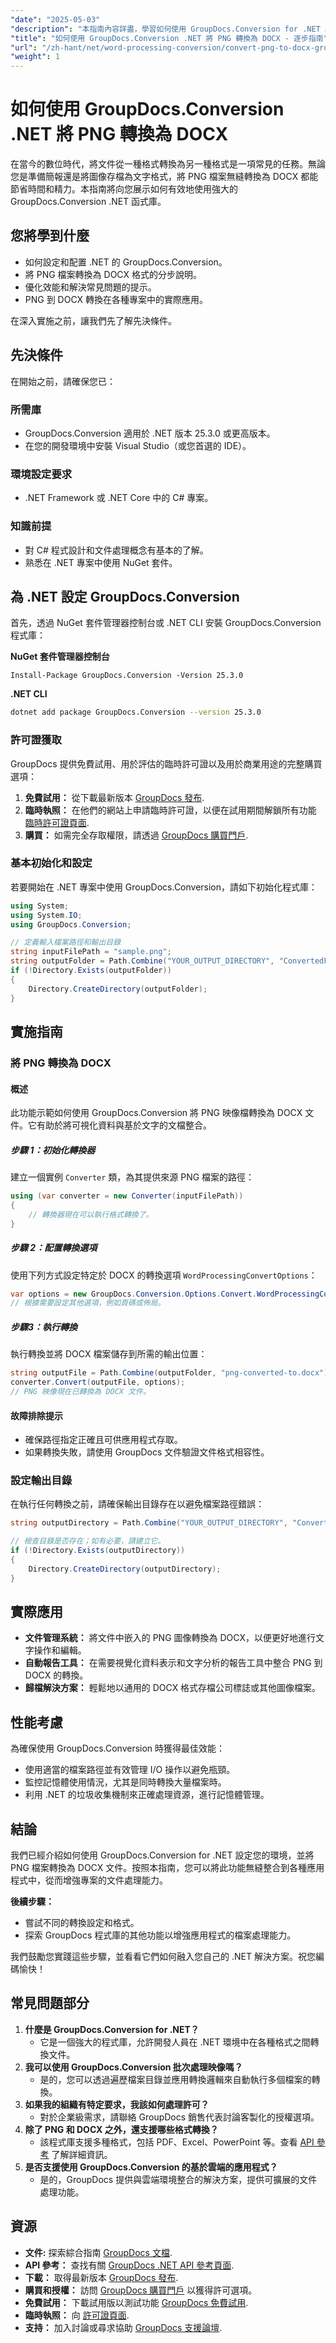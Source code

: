 ```yaml
---
"date": "2025-05-03"
"description": "本指南內容詳盡，學習如何使用 GroupDocs.Conversion for .NET 將 PNG 檔案轉換為 DOCX 格式。非常適合文件管理和歸檔。"
"title": "如何使用 GroupDocs.Conversion .NET 將 PNG 轉換為 DOCX - 逐步指南"
"url": "/zh-hant/net/word-processing-conversion/convert-png-to-docx-groupdocs-conversion-net/"
"weight": 1
---
```


# 如何使用 GroupDocs.Conversion .NET 將 PNG 轉換為 DOCX

在當今的數位時代，將文件從一種格式轉換為另一種格式是一項常見的任務。無論您是準備簡報還是將圖像存檔為文字格式，將 PNG 檔案無縫轉換為 DOCX 都能節省時間和精力。本指南將向您展示如何有效地使用強大的 GroupDocs.Conversion .NET 函式庫。

## 您將學到什麼
- 如何設定和配置 .NET 的 GroupDocs.Conversion。
- 將 PNG 檔案轉換為 DOCX 格式的分步說明。
- 優化效能和解決常見問題的提示。
- PNG 到 DOCX 轉換在各種專案中的實際應用。

在深入實施之前，讓我們先了解先決條件。

## 先決條件

在開始之前，請確保您已：

### 所需庫
- GroupDocs.Conversion 適用於 .NET 版本 25.3.0 或更高版本。
- 在您的開發環境中安裝 Visual Studio（或您首選的 IDE）。

### 環境設定要求
- .NET Framework 或 .NET Core 中的 C# 專案。

### 知識前提
- 對 C# 程式設計和文件處理概念有基本的了解。
- 熟悉在 .NET 專案中使用 NuGet 套件。

## 為 .NET 設定 GroupDocs.Conversion

首先，透過 NuGet 套件管理器控制台或 .NET CLI 安裝 GroupDocs.Conversion 程式庫：

**NuGet 套件管理器控制台**
```shell
Install-Package GroupDocs.Conversion -Version 25.3.0
```

**.NET CLI**
```bash
dotnet add package GroupDocs.Conversion --version 25.3.0
```

### 許可證獲取

GroupDocs 提供免費試用、用於評估的臨時許可證以及用於商業用途的完整購買選項：
1. **免費試用：** 從下載最新版本 [GroupDocs 發布](https://releases。groupdocs.com/conversion/net/).
2. **臨時執照：** 在他們的網站上申請臨時許可證，以便在試用期間解鎖所有功能 [臨時許可證頁面](https://purchase。groupdocs.com/temporary-license/).
3. **購買：** 如需完全存取權限，請透過 [GroupDocs 購買門戶](https://purchase。groupdocs.com/buy).

### 基本初始化和設定

若要開始在 .NET 專案中使用 GroupDocs.Conversion，請如下初始化程式庫：

```csharp
using System;
using System.IO;
using GroupDocs.Conversion;

// 定義輸入檔案路徑和輸出目錄
string inputFilePath = "sample.png";
string outputFolder = Path.Combine("YOUR_OUTPUT_DIRECTORY", "ConvertedFiles");
if (!Directory.Exists(outputFolder))
{
    Directory.CreateDirectory(outputFolder);
}
```

## 實施指南

### 將 PNG 轉換為 DOCX

#### 概述
此功能示範如何使用 GroupDocs.Conversion 將 PNG 映像檔轉換為 DOCX 文件。它有助於將可視化資料與基於文字的文檔整合。

##### 步驟 1：初始化轉換器
建立一個實例 `Converter` 類，為其提供來源 PNG 檔案的路徑：

```csharp
using (var converter = new Converter(inputFilePath))
{
    // 轉換器現在可以執行格式轉換了。
}
```

##### 步驟 2：配置轉換選項
使用下列方式設定特定於 DOCX 的轉換選項 `WordProcessingConvertOptions`：

```csharp
var options = new GroupDocs.Conversion.Options.Convert.WordProcessingConvertOptions();
// 根據需要設定其他選項，例如頁碼或佈局。
```

##### 步驟3：執行轉換
執行轉換並將 DOCX 檔案儲存到所需的輸出位置：

```csharp
string outputFile = Path.Combine(outputFolder, "png-converted-to.docx");
converter.Convert(outputFile, options);
// PNG 映像現在已轉換為 DOCX 文件。
```

#### 故障排除提示
- 確保路徑指定正確且可供應用程式存取。
- 如果轉換失敗，請使用 GroupDocs 文件驗證文件格式相容性。

### 設定輸出目錄
在執行任何轉換之前，請確保輸出目錄存在以避免檔案路徑錯誤：

```csharp
string outputDirectory = Path.Combine("YOUR_OUTPUT_DIRECTORY", "ConvertedFiles");

// 檢查目錄是否存在；如有必要，請建立它。
if (!Directory.Exists(outputDirectory))
{
    Directory.CreateDirectory(outputDirectory);
}
```

## 實際應用
- **文件管理系統：** 將文件中嵌入的 PNG 圖像轉換為 DOCX，以便更好地進行文字操作和編輯。
- **自動報告工具：** 在需要視覺化資料表示和文字分析的報告工具中整合 PNG 到 DOCX 的轉換。
- **歸檔解決方案：** 輕鬆地以通用的 DOCX 格式存檔公司標誌或其他圖像檔案。

## 性能考慮
為確保使用 GroupDocs.Conversion 時獲得最佳效能：
- 使用適當的檔案路徑並有效管理 I/O 操作以避免瓶頸。
- 監控記憶體使用情況，尤其是同時轉換大量檔案時。
- 利用 .NET 的垃圾收集機制來正確處理資源，進行記憶體管理。

## 結論
我們已經介紹如何使用 GroupDocs.Conversion for .NET 設定您的環境，並將 PNG 檔案轉換為 DOCX 文件。按照本指南，您可以將此功能無縫整合到各種應用程式中，從而增強專案的文件處理能力。

**後續步驟：**
- 嘗試不同的轉換設定和格式。
- 探索 GroupDocs 程式庫的其他功能以增強應用程式的檔案處理能力。

我們鼓勵您實踐這些步驟，並看看它們如何融入您自己的 .NET 解決方案。祝您編碼愉快！

## 常見問題部分
1. **什麼是 GroupDocs.Conversion for .NET？**
   - 它是一個強大的程式庫，允許開發人員在 .NET 環境中在各種格式之間轉換文件。
2. **我可以使用 GroupDocs.Conversion 批次處理映像嗎？**
   - 是的，您可以透過遍歷檔案目錄並應用轉換邏輯來自動執行多個檔案的轉換。
3. **如果我的組織有特定要求，我該如何處理許可？**
   - 對於企業級需求，請聯絡 GroupDocs 銷售代表討論客製化的授權選項。
4. **除了 PNG 和 DOCX 之外，還支援哪些格式轉換？**
   - 該程式庫支援多種格式，包括 PDF、Excel、PowerPoint 等。查看 [API 參考](https://reference.groupdocs.com/conversion/net/) 了解詳細資訊。
5. **是否支援使用 GroupDocs.Conversion 的基於雲端的應用程式？**
   - 是的，GroupDocs 提供與雲端環境整合的解決方案，提供可擴展的文件處理功能。

## 資源
- **文件:** 探索綜合指南 [GroupDocs 文檔](https://docs。groupdocs.com/conversion/net/).
- **API 參考：** 查找有關 [GroupDocs .NET API 參考頁面](https://reference。groupdocs.com/conversion/net/).
- **下載：** 取得最新版本 [GroupDocs 發布](https://releases。groupdocs.com/conversion/net/).
- **購買和授權：** 訪問 [GroupDocs 購買門戶](https://purchase.groupdocs.com/buy) 以獲得許可選項。
- **免費試用：** 下載試用版以測試功能 [GroupDocs 免費試用](https://releases。groupdocs.com/conversion/net/).
- **臨時執照：** 向 [許可證頁面](https://purchase。groupdocs.com/temporary-license/).
- **支持：** 加入討論或尋求協助 [GroupDocs 支援論壇](https://forum。groupdocs.com/c/conversion/10).